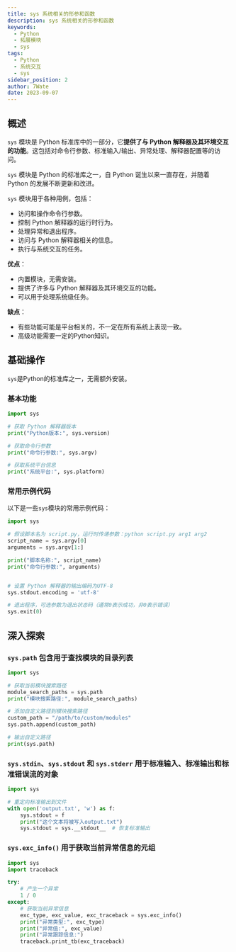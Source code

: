 ```yaml
---
title: sys 系统相关的形参和函数
description: sys 系统相关的形参和函数
keywords:
  - Python
  - 拓展模块
  - sys
tags:
  - Python
  - 系统交互
  - sys
sidebar_position: 2
author: 7Wate
date: 2023-09-07
---
```


## 概述

`sys` 模块是 Python 标准库中的一部分，它**提供了与 Python 解释器及其环境交互的功能**。这包括对命令行参数、标准输入/输出、异常处理、解释器配置等的访问。

`sys` 模块是 Python 的标准库之一，自 Python 诞生以来一直存在，并随着 Python 的发展不断更新和改进。

`sys` 模块用于各种用例，包括：

- 访问和操作命令行参数。
- 控制 Python 解释器的运行时行为。
- 处理异常和退出程序。
- 访问与 Python 解释器相关的信息。
- 执行与系统交互的任务。

**优点**：

- 内置模块，无需安装。
- 提供了许多与 Python 解释器及其环境交互的功能。
- 可以用于处理系统级任务。

**缺点**：

- 有些功能可能是平台相关的，不一定在所有系统上表现一致。
- 高级功能需要一定的Python知识。

## 基础操作

`sys`是Python的标准库之一，无需额外安装。

### 基本功能

```python
import sys

# 获取 Python 解释器版本
print("Python版本:", sys.version)

# 获取命令行参数
print("命令行参数:", sys.argv)

# 获取系统平台信息
print("系统平台:", sys.platform)
```

### 常用示例代码

以下是一些`sys`模块的常用示例代码：

```python
import sys

# 假设脚本名为 script.py，运行时传递参数：python script.py arg1 arg2
script_name = sys.argv[0]
arguments = sys.argv[1:]

print("脚本名称:", script_name)
print("命令行参数:", arguments)


# 设置 Python 解释器的输出编码为UTF-8
sys.stdout.encoding = 'utf-8'

# 退出程序，可选参数为退出状态码（通常0表示成功，非0表示错误）
sys.exit(0)
```

## 深入探索

### `sys.path` 包含用于查找模块的目录列表

```python
import sys

# 获取当前模块搜索路径
module_search_paths = sys.path
print("模块搜索路径:", module_search_paths)

# 添加自定义路径到模块搜索路径
custom_path = "/path/to/custom/modules"
sys.path.append(custom_path)

# 输出自定义路径
print(sys.path)
```

### `sys.stdin`、`sys.stdout` 和 `sys.stderr` 用于标准输入、标准输出和标准错误流的对象

```python
import sys

# 重定向标准输出到文件
with open('output.txt', 'w') as f:
    sys.stdout = f
    print("这个文本将被写入output.txt")
    sys.stdout = sys.__stdout__  # 恢复标准输出
```

### `sys.exc_info()` 用于获取当前异常信息的元组

```python
import sys
import traceback

try:
    # 产生一个异常
    1 / 0
except:
    # 获取当前异常信息
    exc_type, exc_value, exc_traceback = sys.exc_info()
    print("异常类型:", exc_type)
    print("异常值:", exc_value)
    print("异常跟踪信息:")
    traceback.print_tb(exc_traceback)
```
